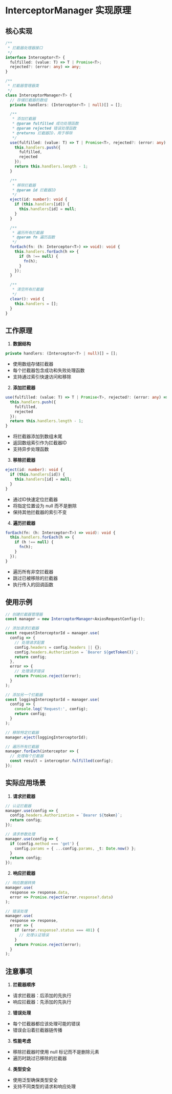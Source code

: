 # InterceptorManager 实现原理

## 核心实现

```typescript
/**
 * 拦截器处理器接口
 */
interface Interceptor<T> {
  fulfilled: (value: T) => T | Promise<T>;
  rejected?: (error: any) => any;
}

/**
 * 拦截器管理器类
 */
class InterceptorManager<T> {
  // 存储拦截器的数组
  private handlers: (Interceptor<T> | null)[] = [];

  /**
   * 添加拦截器
   * @param fulfilled 成功处理函数
   * @param rejected 错误处理函数
   * @returns 拦截器ID，用于移除
   */
  use(fulfilled: (value: T) => T | Promise<T>, rejected?: (error: any) => any): number {
    this.handlers.push({
      fulfilled,
      rejected
    });
    return this.handlers.length - 1;
  }

  /**
   * 移除拦截器
   * @param id 拦截器ID
   */
  eject(id: number): void {
    if (this.handlers[id]) {
      this.handlers[id] = null;
    }
  }

  /**
   * 遍历所有拦截器
   * @param fn 遍历函数
   */
  forEach(fn: (h: Interceptor<T>) => void): void {
    this.handlers.forEach(h => {
      if (h !== null) {
        fn(h);
      }
    });
  }

  /**
   * 清空所有拦截器
   */
  clear(): void {
    this.handlers = [];
  }
}
```

## 工作原理

1. **数据结构**
```typescript
private handlers: (Interceptor<T> | null)[] = [];
```
- 使用数组存储拦截器
- 每个拦截器包含成功和失败处理函数
- 支持通过索引快速访问和移除

2. **添加拦截器**
```typescript
use(fulfilled: (value: T) => T | Promise<T>, rejected?: (error: any) => any): number {
  this.handlers.push({
    fulfilled,
    rejected
  });
  return this.handlers.length - 1;
}
```
- 将拦截器添加到数组末尾
- 返回数组索引作为拦截器ID
- 支持异步处理函数

3. **移除拦截器**
```typescript
eject(id: number): void {
  if (this.handlers[id]) {
    this.handlers[id] = null;
  }
}
```
- 通过ID快速定位拦截器
- 将指定位置设为 null 而不是删除
- 保持其他拦截器的索引不变

4. **遍历拦截器**
```typescript
forEach(fn: (h: Interceptor<T>) => void): void {
  this.handlers.forEach(h => {
    if (h !== null) {
      fn(h);
    }
  });
}
```
- 遍历所有非空拦截器
- 跳过已被移除的拦截器
- 执行传入的回调函数

## 使用示例

```typescript
// 创建拦截器管理器
const manager = new InterceptorManager<AxiosRequestConfig>();

// 添加请求拦截器
const requestInterceptorId = manager.use(
  config => {
    // 处理请求配置
    config.headers = config.headers || {};
    config.headers.Authorization = `Bearer ${getToken()}`;
    return config;
  },
  error => {
    // 处理请求错误
    return Promise.reject(error);
  }
);

// 添加另一个拦截器
const loggingInterceptorId = manager.use(
  config => {
    console.log('Request:', config);
    return config;
  }
);

// 移除特定拦截器
manager.eject(loggingInterceptorId);

// 遍历所有拦截器
manager.forEach(interceptor => {
  // 处理每个拦截器
  const result = interceptor.fulfilled(config);
});
```

## 实际应用场景

1. **请求拦截器**
```typescript
// 认证拦截器
manager.use(config => {
  config.headers.Authorization = `Bearer ${token}`;
  return config;
});

// 请求参数处理
manager.use(config => {
  if (config.method === 'get') {
    config.params = { ...config.params, _t: Date.now() };
  }
  return config;
});
```

2. **响应拦截器**
```typescript
// 响应数据转换
manager.use(
  response => response.data,
  error => Promise.reject(error.response?.data)
);

// 错误处理
manager.use(
  response => response,
  error => {
    if (error.response?.status === 401) {
      // 处理认证错误
    }
    return Promise.reject(error);
  }
);
```

## 注意事项

1. **拦截器顺序**
- 请求拦截器：后添加的先执行
- 响应拦截器：先添加的先执行

2. **错误处理**
- 每个拦截器都应该处理可能的错误
- 错误会沿着拦截器链传播

3. **性能考虑**
- 移除拦截器时使用 null 标记而不是删除元素
- 遍历时跳过已移除的拦截器

4. **类型安全**
- 使用泛型确保类型安全
- 支持不同类型的请求和响应处理 
